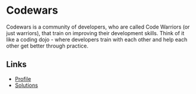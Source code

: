 # Codewars

Codewars is a community of developers, who are called Code Warriors (or just warriors), that train on improving their development skills. Think of it like a coding dojo - where developers train with each other and help each other get better through practice.

## Links

* [Profile](https://www.codewars.com/users/bmnsouza)
* [Solutions](https://www.codewars.com/users/bmnsouza/completed_solutions)